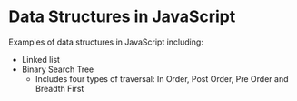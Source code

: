 Data Structures in JavaScript
=============================

Examples of data structures in JavaScript including:
* Linked list
* Binary Search Tree
  * Includes four types of traversal: In Order, Post Order, Pre Order and Breadth First
